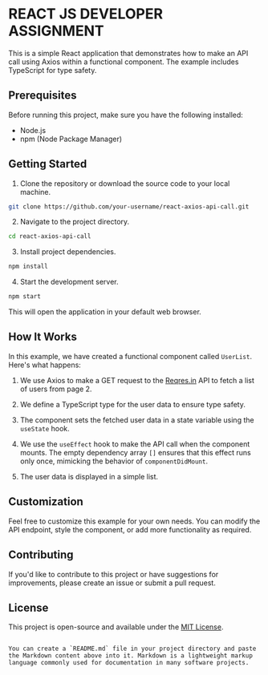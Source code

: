 # REACT JS DEVELOPER ASSIGNMENT

This is a simple React application that demonstrates how to make an API call using Axios within a functional component. The example includes TypeScript for type safety.

## Prerequisites

Before running this project, make sure you have the following installed:

- Node.js
- npm (Node Package Manager)

## Getting Started

1. Clone the repository or download the source code to your local machine.

```bash
git clone https://github.com/your-username/react-axios-api-call.git
```

2. Navigate to the project directory.

```bash
cd react-axios-api-call
```

3. Install project dependencies.

```bash
npm install
```

4. Start the development server.

```bash
npm start
```

This will open the application in your default web browser.

## How It Works

In this example, we have created a functional component called `UserList`. Here's what happens:

1. We use Axios to make a GET request to the [Reqres.in](https://reqres.in/) API to fetch a list of users from page 2.

2. We define a TypeScript type for the user data to ensure type safety.

3. The component sets the fetched user data in a state variable using the `useState` hook.

4. We use the `useEffect` hook to make the API call when the component mounts. The empty dependency array `[]` ensures that this effect runs only once, mimicking the behavior of `componentDidMount`.

5. The user data is displayed in a simple list.

## Customization

Feel free to customize this example for your own needs. You can modify the API endpoint, style the component, or add more functionality as required.

## Contributing

If you'd like to contribute to this project or have suggestions for improvements, please create an issue or submit a pull request.

## License

This project is open-source and available under the [MIT License](LICENSE).
```

You can create a `README.md` file in your project directory and paste the Markdown content above into it. Markdown is a lightweight markup language commonly used for documentation in many software projects.
